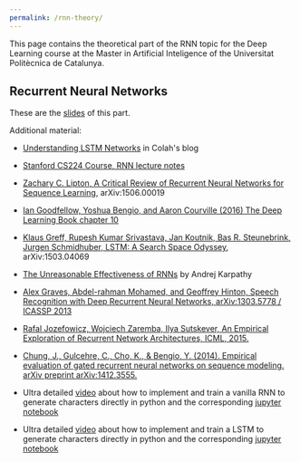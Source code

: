 ```yaml
---
permalink: /rnn-theory/
---
```


This page contains the theoretical part of the RNN topic for the Deep Learning course at the Master in Artificial Inteligence of the Universitat Politècnica de Catalunya.

## Recurrent Neural Networks


These are the [slides](http://www.cs.upc.edu/~bejar/DLMAI/RNN.pdf) of this part.

Additional material:

* [Understanding LSTM Networks](http://colah.github.io/posts/2015-08-Understanding-LSTMs/) in Colah's blog
* [Stanford CS224 Course, RNN lecture notes](http://cs224d.stanford.edu/lecture_notes/LectureNotes4.pdf)
* [Zachary C. Lipton, A Critical Review of Recurrent Neural Networks for Sequence Learning](http://arxiv.org/pdf/1506.00019), arXiv:1506.00019
* [Ian Goodfellow, Yoshua Bengio, and Aaron Courville (2016)  The Deep Learning Book chapter 10](http://www.deeplearningbook.org/contents/rnn.html)
* [Klaus Greff, Rupesh Kumar Srivastava, Jan Koutnik, Bas R. Steunebrink, Jurgen Schmidhuber, LSTM: A Search Space Odyssey](http://arxiv.org/pdf/1503.04069), arXiv:1503.04069
* [The Unreasonable Effectiveness of RNNs](http://karpathy.github.io/2015/05/21/rnn-effectiveness/) by Andrej Karpathy
* [Alex Graves, Abdel-rahman Mohamed, and Geoffrey Hinton, Speech Recognition with Deep Recurrent Neural Networks, arXiv:1303.5778 / ICASSP 2013](http://www.cs.toronto.edu/%7Efritz/absps/RNN13.pdf)
* [Rafal Jozefowicz, Wojciech Zaremba, Ilya Sutskever, An Empirical Exploration of Recurrent Network Architectures, ICML, 2015.](http://jmlr.org/proceedings/papers/v37/jozefowicz15.pdf)
* [Chung, J., Gulcehre, C., Cho, K., & Bengio, Y. (2014). Empirical evaluation of gated recurrent neural networks on sequence modeling. arXiv preprint arXiv:1412.3555.](https://arxiv.org/pdf/1412.3555)

* Ultra detailed [video](https://www.youtube.com/watch?v=BwmddtPFWtA&list=PL2-dafEMk2A7mu0bSksCGMJEmeddU_H4D&index=10) about how to implement and train a vanilla RNN to generate characters directly in python and the corresponding [jupyter notebook](https://github.com/llSourcell/recurrent_neural_network)

* Ultra detailed [video](https://www.youtube.com/watch?v=9zhrxE5PQgY) about how to implement and train a LSTM to generate characters directly in python and the corresponding [jupyter notebook](https://github.com/llSourcell/LSTM_Networks)
